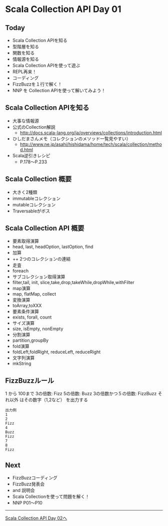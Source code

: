 # Scala Collection API Day 01

## Today
- Scala Collection APIを知る
 - 型階層を知る
 - 関数を知る
 - 情報源を知る
- Scala Collection APIを使って遊ぶ
 - REPL再来！
- コーディング
 - FizzBuzzを１行で解く！
 - NNP を Collection APIを使って解いてみよう！

## Scala Collection APIを知る
- 大事な情報源
 - 公式のCollection解説
   - http://docs.scala-lang.org/ja/overviews/collections/introduction.html
 - ひしだまさんメモ（コレクションのメソッド一覧見やすい）
   - http://www.ne.jp/asahi/hishidama/home/tech/scala/collection/method.html
 - Scala逆引きレシピ
   - P.178～P.233

## Scala Collection 概要
- 大きく2種類
 - immutableコレクション
 - mutableコレクション
- Traversableがボス

## Scala Collection API 概要

- 要素取得演算
 - head, last, headOption, lastOption, find
- 加算
 - ++ 2つのコレクションの連結
- 走査
 - foreach
- サブコレクション取得演算
 - filter,tail, init, slice,take,drop,takeWhile,dropWhile,withFilter
- map演算
 - map, flatMap, collect
- 変換演算
 - toArray,toXXX
- 要素条件演算
 - exists, forall, count
- サイズ演算
 - size, isEmpty, nonEmpty
- 分割演算
 - partition,groupBy
- fold演算
 - foldLeft,foldRight, reduceLeft, reduceRight
- 文字列演算
 - mkString

## FizzBuzzルール
1 から 100まで
3の倍数: Fizz
5の倍数: Buzz
3の倍数かつ５の倍数: FizzBuzz
それ以外 はその数字（1,2など）
を出力する

```
出力例
1
2
Fizz
4
Buzz
Fizz
7
8
Fizz
```

## Next
- FizzBuzzコーディング
- FizzBuzz発表会
 - and 説明会
- Scala Collectionを使って問題を解く！
 - NNP P01～P10

----
[Scala Collection API Day 02へ](collection_day_02.md)
